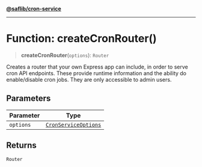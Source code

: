 [**@saflib/cron-service**](../index.md)

***

# Function: createCronRouter()

> **createCronRouter**(`options`): `Router`

Creates a router that your own Express app can include, in
order to serve cron API endpoints. These provide runtime
information and the ability do enable/disable cron jobs.
They are only accessible to admin users.

## Parameters

| Parameter | Type |
| ------ | ------ |
| `options` | [`CronServiceOptions`](../interfaces/CronServiceOptions.md) |

## Returns

`Router`
